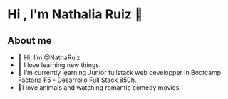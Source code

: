 # Hi , I'm Nathalia Ruiz 👋


## About me
- 👋 Hi, I’m @NathaRuiz
- 👀 I love learning new things.
- 📖 I’m currently learning Junior fullstack web developper in Bootcamp Factoría F5 - Desarrollo Full Stack 850h.
- 💟I love animals and watching romantic comedy movies.
<!---
NathaRuiz/NathaRuiz is a ✨ special ✨ repository because its `README.md` (this file) appears on your GitHub profile.
You can click the Preview link to take a look at your changes.
--->

